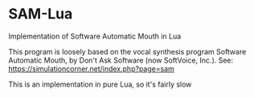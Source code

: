 # SAM-Lua
Implementation of Software Automatic Mouth in Lua

This program is loosely based on the vocal synthesis program Software Automatic Mouth, by
Don't Ask Software (now SoftVoice, Inc.).  See: https://simulationcorner.net/index.php?page=sam

This is an implementation in pure Lua, so it's fairly slow
